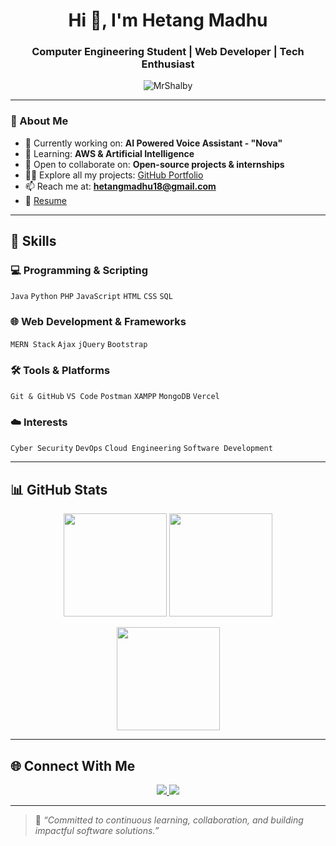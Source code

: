 <h1 align="center">Hi 👋, I'm Hetang Madhu</h1>
<h3 align="center">Computer Engineering Student | Web Developer | Tech Enthusiast</h3>

<p align="center">
  <img src="https://komarev.com/ghpvc/?username=MrShalby&label=Profile%20views&color=0e75b6&style=flat" alt="MrShalby" />
</p>

---

### 🚀 About Me
- 🔭 Currently working on: **AI Powered Voice Assistant - "Nova"**
- 🌱 Learning: **AWS & Artificial Intelligence**
- 👯 Open to collaborate on: **Open-source projects & internships**
- 👨‍💻 Explore all my projects: [GitHub Portfolio](https://github.com/MrShalby)
- 📫 Reach me at: **hetangmadhu18@gmail.com**
- 📄 [Resume](https://drive.google.com/file/d/1BzFuKyByrlg7jA1terR58KOBB5poUy8S/view?usp=sharing)

---

## 🧠 Skills

### 💻 Programming & Scripting  
`Java` `Python` `PHP` `JavaScript` `HTML` `CSS` `SQL`

### 🌐 Web Development & Frameworks  
`MERN Stack` `Ajax` `jQuery` `Bootstrap`

### 🛠️ Tools & Platforms  
`Git & GitHub` `VS Code` `Postman` `XAMPP` `MongoDB` `Vercel`

### ☁️ Interests  
`Cyber Security` `DevOps` `Cloud Engineering` `Software Development`

---

## 📊 GitHub Stats

<p align="center">
  <img src="https://github-readme-stats.vercel.app/api?username=MrShalby&show_icons=true&theme=tokyonight" height="165" />
  <img src="https://github-readme-streak-stats.herokuapp.com?user=MrShalby&theme=tokyonight" height="165" />
</p>

<p align="center">
  <img src="https://github-readme-stats.vercel.app/api/top-langs/?username=MrShalby&layout=compact&theme=tokyonight" height="165"/>
</p>

---

## 🌐 Connect With Me

<p align="center">
  <a href="https://www.linkedin.com/in/hetang-madhu/" target="_blank">
    <img src="https://img.shields.io/badge/LinkedIn-%230A66C2.svg?&style=for-the-badge&logo=linkedin&logoColor=white" />
  </a>
  <a href="mailto:hetangmadhu18@gmail.com" target="_blank">
    <img src="https://img.shields.io/badge/Email-%23D14836.svg?&style=for-the-badge&logo=gmail&logoColor=white" />
  </a>
</p>

---

> 🎯 *“Committed to continuous learning, collaboration, and building impactful software solutions.”*
